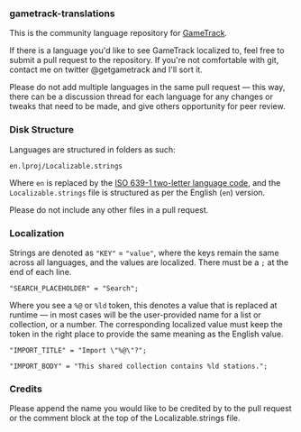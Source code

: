 ### gametrack-translations

This is the community language repository for [GameTrack](https://gametrack.app/).

If there is a language you'd like to see GameTrack localized to, feel free to submit a pull request to the repository. If you're not comfortable with git, contact me on twitter @getgametrack and I'll sort it.

Please do not add multiple languages in the same pull request — this way, there can be a discussion thread for each language for any changes or tweaks that need to be made, and give others opportunity for peer review.

### Disk Structure
Languages are structured in folders as such:

`en.lproj/Localizable.strings`

Where `en` is replaced by the [ISO 639-1 two-letter language code](https://en.wikipedia.org/wiki/List_of_ISO_639-1_codes), and the `Localizable.strings` file is structured as per the English (`en`) version.

Please do not include any other files in a pull request.

### Localization

Strings are denoted as `"KEY"` = `"value"`, where the keys remain the same across all languages, and the values are localized. There must be a `;` at the end of each line.

`"SEARCH_PLACEHOLDER" = "Search";`

Where you see a `%@` or `%ld` token, this denotes a value that is replaced at runtime — in most cases will be the user-provided name for a list or collection, or a number. The corresponding localized value must keep the token in the right place to provide the same meaning as the English value.

`"IMPORT_TITLE" = "Import \"%@\"?";`

`"IMPORT_BODY" = "This shared collection contains %ld stations.";`


### Credits

Please append the name you would like to be credited by to the pull request or the comment block at the top of the Localizable.strings file.
